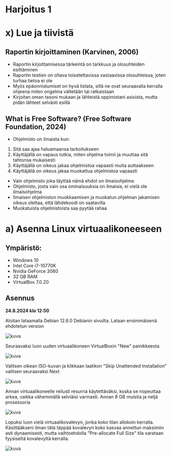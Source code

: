 # Harjoitus 1

# x) Lue ja tiivistä

## Raportin kirjoittaminen (Karvinen, 2006)

- Raportin kirjoittamisessa tärkeintä on tarkkuus ja olosuhteiden esittäminen
- Raportin testien on oltava toisetettavissa vastaavissa olosuhteissa, joten turhaa tietoa ei ole
- Myös epäonnistumiset on hyvä listata, sillä ne ovat seuraavalla kerralla ohjeena miten ongelma vältetään tai ratkaistaan
- Kirjoitan oman tasoni mukaan ja lähteistä oppimistani asioista, mutta pidän lähteet selvästi esillä


## What is Free Software? (Free Software Foundation, 2024)

- Ohjelmisto on ilmaista kun:
1. Sitä saa ajaa haluamaansa tarkoitukseen
2. Käyttäjällä on vapaus tutkia, miten ohjelma toimii ja muuttaa sitä tahtonsa mukaisesti
3. Käyttäjällä on oikeus jakaa ohjelmistoa vapaasti muita auttaakseen
4. Käyttäjällä on oikeus jakaa muokattua ohjelmistoa vapaasti
  
- Vain ohjelmisto joka täyttää nämä ehdot on ilmaisohjelma
- Ohjelmisto, josta vain osa ominaisuuksia on ilmaisia, ei vielä ole ilmaisohjelma
- Ilmaisen ohjelmiston muokkaamisen ja muokatun ohjelman jakamisen oikeus olettaa, että lähdekoodi on saatavilla
- Muokatuista ohjelmistoista saa pyytää rahaa


# a) **Asenna Linux virtuaalikoneeseen**

## Ympäristö:

- Windows 10
- Intel Core i7-10770K
- Nvidia GeForce 3080
- 32 GB RAM
- VirtualBox 7.0.20

## Asennus

**24.8.2024 klo 12:50**

Aloitan lataamalla Debian 12.6.0 Debianin sivuilta. Lataan ensimmäisenä ehdotetun version

![kuva](https://github.com/user-attachments/assets/5aea95e5-408a-4d0c-923c-65b95154df4c)

Seuraavaksi luon uuden virtuaalikoneen VirtualBoxin "New" painikkeesta

![kuva](https://github.com/user-attachments/assets/e03ff5e8-ebee-4964-a11b-3fa48a9c4bdd)

Valitsen oikean ISO-kuvan ja klikkaan laatikon "Skip Unattended Installation" valitsen seuraavaksi Next

![kuva](https://github.com/user-attachments/assets/1d59c796-e92b-4f85-a17e-113e206c30b6)

Annan virtuaalikoneelle reilusti resurria käytettäväksi, koska se nopeuttaa arkea, vaikka vähemmällä selviäisi varmasti.
Annan 8 GB muistia ja neljä prosessoria

![kuva](https://github.com/user-attachments/assets/50e3f752-121a-45ba-968a-fa20572993e4)

Lopuksi luon vielä virtuaalikovalevyn, jonka koko tilan allokoin kerralla. Käsittääkseni ilman tätä täppää kovalevyn koko kasvaa annettun maksimiin asti dynaamisesti, mutta vaihtoehdolla "Pre-allocate Full Size" tila varataan fyysiseltä kovalevyltä kerralla.

![kuva](https://github.com/user-attachments/assets/4ecc0a18-e954-4de7-8005-2543ca24950f)













